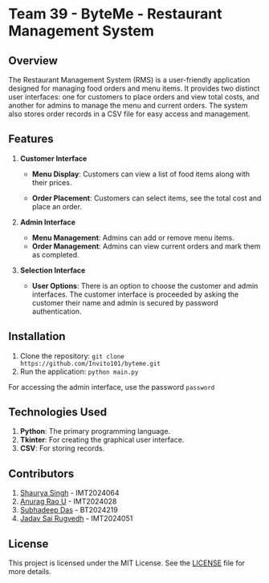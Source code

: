 # Team 39 - ByteMe - Restaurant Management System

## Overview

The Restaurant Management System (RMS) is a user-friendly application designed for managing food orders and menu items. It provides two distinct user interfaces: one for customers to place orders and view total costs, and another for admins to manage the menu and current orders. The system also stores order records in a CSV file for easy access and management.

## Features

1. **Customer Interface**

   - **Menu Display**: Customers can view a list of food items along with their prices.

   - **Order Placement**: Customers can select items, see the total cost and place an order.

2. **Admin Interface**

   - **Menu Management**: Admins can add or remove menu items.
   - **Order Management**: Admins can view current orders and mark them as completed.

3. **Selection Interface**

   - **User Options**: There is an option to choose the customer and admin interfaces. The customer interface is proceeded by asking the customer their name and admin is secured by password authentication.

## Installation

1. Clone the repository:
   `git clone https://github.com/Invito101/byteme.git`
2. Run the application:
   `python main.py`

For accessing the admin interface, use the password `password`

## Technologies Used

1. **Python**: The primary programming language.
2. **Tkinter**: For creating the graphical user interface.
3. **CSV**: For storing records.

## Contributors

1. [Shaurya Singh](https://github.com/AresToLGM) - IMT2024064
2. [Anurag Rao U](https://github.com/Invito101) - IMT2024028
3. [Subhadeep Das](https://github.com/Subhadeep-7897) - BT2024219
4. [Jadav Sai Rugvedh](https://github.com/rugvedhjadav) - IMT2024051

## License

This project is licensed under the MIT License. See the [LICENSE](LICENSE) file for more details.
